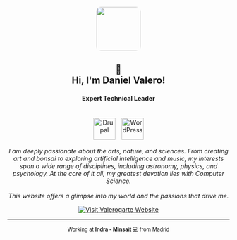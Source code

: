 <div align="center">
  <br>
  <a href="https://valerogarte.com">
    <img height="100" src="https://valerogarte.com/sites/default/files/pwa/pwa.png" style="border-radius: 10px;" />
  </a>
  <br>
  <h2>👋<br>Hi, I'm Daniel Valero!</h2>
  <h4><b>Expert Technical Leader</b></h4>
  <br>
  <div>
    <img src="https://www.drupal.org/files/Wordmark_blue_RGB.png" alt="Drupal" height="50px" />
    <img src="https://s.w.org/style/images/about/WordPress-logotype-standard.png" alt="WordPress" height="50px" style="margin-left: 10px;" />
  </div>
  <p align="center">
    <i>
      I am deeply passionate about the arts, nature, and sciences. From creating art and bonsai to exploring artificial intelligence and music, 
      my interests span a wide range of disciplines, including astronomy, physics, and psychology. 
      At the core of it all, my greatest devotion lies with Computer Science.<br><br>
      This website offers a glimpse into my world and the passions that drive me.
    </i>
  </p>
  <a href="https://valerogarte.com" target="_blank">
    <img src="https://img.shields.io/badge/VALEROGARTE-Visit%20My%20Website-ff9e1b" alt="Visit Valerogarte Website"/>
  </a>
  <hr>
  <p>
    <small>Working at <b>Indra - Minsait</b> 💻 from Madrid</small>
  </p>
</div>
